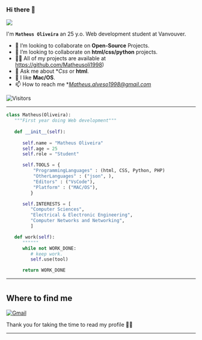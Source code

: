 <!-- TODO: Add class that explains all the tools you use -->

<!-- <a target="blank"><img align="left" src="./assets/patric1.gif" /></a> -->

### Hi there 👋

<p align="left">
 <img src="https://readme-typing-svg.herokuapp.com/?lines=Welcome+to+my+GitHub+Profile!&center=true&width=360&height=30">
</p>

<!-- <a target="blank"><img align="left" src="./assets/profile_pic.gif" /></a> -->


I'm **`Matheus Oliveira`** an 25 y.o. Web development student at Vanvouver.

- 👀 I’m looking to collaborate on **Open-Source** Projects.
- 🐍 I’m looking to collaborate on **html/css/python** projects.
- 👨‍💻 All of my projects are available at https://github.com/Matheusoli1998)
- 💬 Ask me about **Css* or **html**.
- 🐧 I like **Mac/OS**.
- 📫 How to reach me **Matheus.alveso1998@gmail.com*

![Visitors](https://api.visitorbadge.io/api/visitors?path=https%3A%2F%2Fgithub.com%2Fn3dal&label=total-visitors&labelColor=%23ba68c8&countColor=%23697689)


<!-- to print thick horizontal line -->
---

```python
class Matheus(Oliveira):
   """First year doing Web development"""
   
   def __init__(self):
     
      self.name = "Matheus Oliveira"
      self.age = 25
      self.role = "Student"

      self.TOOLS = {
          "ProgrammingLanguages" : (html, CSS, Python, PHP)
          "OtherLanguages" : ("json", ),
          "Editors" : ("VsCode"),
          "Platform" : ("MAC/OS"),
         }

      self.INTERESTS = [
         "Computer Sciences",
         "Electrical & Electronic Engineering",
         "Computer Networks and Networking",
         ]

   def work(self):
      """"""
      while not WORK_DONE:
         # keep work.
         self.use(tool)

      return WORK_DONE


```
<!-- to print thick horizontal line -->
---

<!-- to draw horizontal line -->
#
## Where to find me
[![Gmail](https://img.shields.io/badge/Gmail-D14836?style=for-the-badge&logo=gmail&logoColor=white)](mailto:Matheus.alveso1998@gmail.com)


Thank you for taking the time to read my profile 🤣🤣


------
